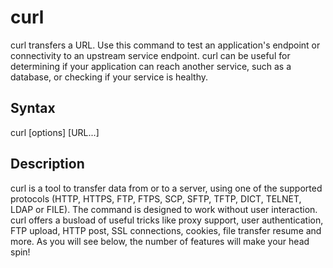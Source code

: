# curl
curl transfers a URL. Use this command to test an application's endpoint or connectivity to an upstream service endpoint. curl can be useful for determining if your application can reach another service, such as a database, or checking if your service is healthy.

## Syntax
curl [options] [URL...]

## Description
curl is a tool to transfer data from or to a server, using one of the supported protocols (HTTP, HTTPS, FTP, FTPS, SCP, SFTP, TFTP, DICT, TELNET, LDAP or FILE). The command is designed to work without user interaction.
curl offers a busload of useful tricks like proxy support, user authentication, FTP upload, HTTP post, SSL connections, cookies, file transfer resume and more. As you will see below, the number of features will make your head spin!
